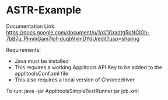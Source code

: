 # ASTR-Example

Documentation Link: https://docs.google.com/document/u/1/d/1Gradtg5pNCIGh-7bB7u_PImmGam7lof-duqbVxmDYdU/edit?usp=sharing

Requirements:
* Java must be installed
* This requires a working Applitools API Key to be added to the applitoolsConf.xml file
* This also requires a local version of Chromedriver

To run:
java -jar ApplitoolsSimpleTestRunner.jar job.xml
